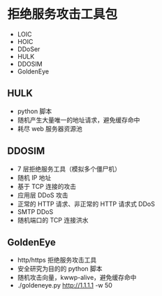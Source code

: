 
# 拒绝服务攻击工具包

* LOIC
* HOIC
* DDoSer
* HULK
* DDOSIM
* GoldenEye

## HULK
* python 脚本
* 随机产生大量唯一的地址请求，避免缓存命中
* 耗尽 web 服务器资源池



## DDOSIM
* 7 层拒绝服务工具（模拟多个僵尸机）
* 随机 IP 地址
* 基于 TCP 连接的攻击
* 应用层 DDoS 攻击
* 正常的 HTTP 请求、非正常的 HTTP 请求式 DDoS
* SMTP DDoS
* 随机端口的 TCP 连接洪水

## GoldenEye
* http/https 拒绝服务攻击工具
* 安全研究为目的的 python 脚本
* 随机攻击向量，kwwp-alive，避免缓存命中
* ./goldeneye.py http://1.1.1.1 -w 50
